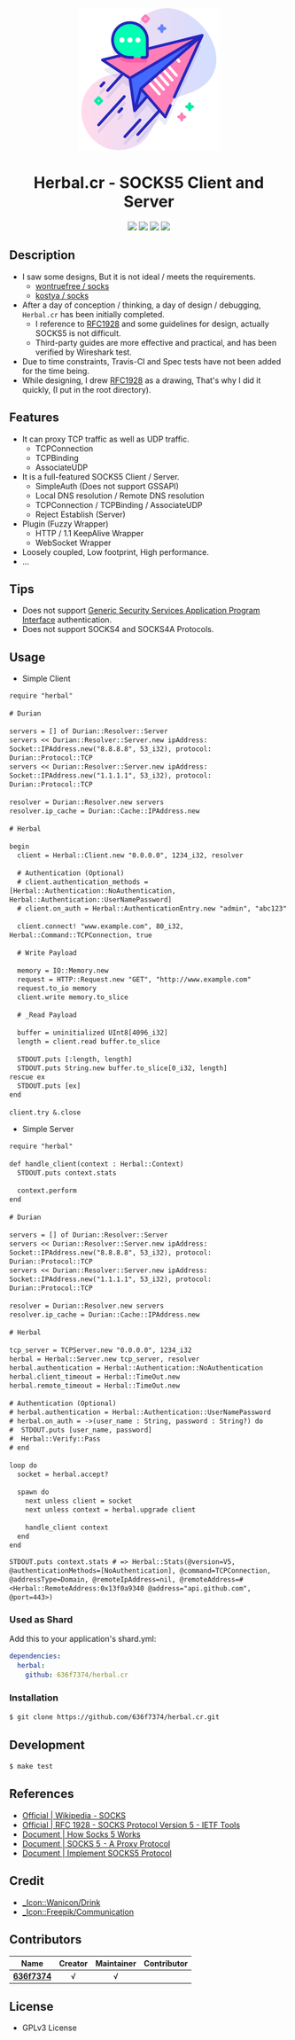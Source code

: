 <div align = "center"><img src="images/icon.png" width="256" height="256" /></div>

<div align = "center">
  <h1>Herbal.cr - SOCKS5 Client and Server</h1>
</div>

<p align="center">
  <a href="https://crystal-lang.org">
    <img src="https://img.shields.io/badge/built%20with-crystal-000000.svg" /></a>
  <a href="https://github.com/636f7374/herbal.cr/actions">
    <img src="https://github.com/636f7374/herbal.cr/workflows/Continuous%20Integration/badge.svg" /></a>
  <a href="https://github.com/636f7374/herbal.cr/releases">
    <img src="https://img.shields.io/github/release/636f7374/herbal.cr.svg" /></a>
  <a href="https://github.com/636f7374/herbal.cr/blob/master/license">
    <img src="https://img.shields.io/github/license/636f7374/herbal.cr.svg"></a>
</p>

## Description

* I saw some designs, But it is not ideal / meets the requirements.
  * [wontruefree / socks](https://github.com/wontruefree/socks)
  * [kostya / socks](https://github.com/kostya/socks)
* After a day of conception / thinking, a day of design / debugging, `Herbal.cr` has been initially completed.
  * I reference to [RFC1928](https://tools.ietf.org/html/rfc1928) and some guidelines for design, actually SOCKS5 is not difficult.
  * Third-party guides are more effective and practical, and has been verified by Wireshark test.
* Due to time constraints, Travis-CI and Spec tests have not been added for the time being.
* While designing, I drew [RFC1928](https://tools.ietf.org/html/rfc1928) as a drawing, That's why I did it quickly, (I put in the root directory).

## Features

* It can proxy TCP traffic as well as UDP traffic.
  * TCPConnection
  * TCPBinding
  * AssociateUDP
* It is a full-featured SOCKS5 Client / Server.
  * SimpleAuth (Does not support GSSAPI)
  * Local DNS resolution / Remote DNS resolution
  * TCPConnection / TCPBinding / AssociateUDP
  * Reject Establish (Server)
* Plugin (Fuzzy Wrapper)
  * HTTP / 1.1 KeepAlive Wrapper
  * WebSocket Wrapper
* Loosely coupled, Low footprint, High performance.
* ...

## Tips

* Does not support [Generic Security Services Application Program Interface](https://en.wikipedia.org/wiki/Generic_Security_Services_Application_Program_Interface) authentication.
* Does not support SOCKS4 and SOCKS4A Protocols.

## Usage

* Simple Client

```crystal
require "herbal"

# Durian

servers = [] of Durian::Resolver::Server
servers << Durian::Resolver::Server.new ipAddress: Socket::IPAddress.new("8.8.8.8", 53_i32), protocol: Durian::Protocol::TCP
servers << Durian::Resolver::Server.new ipAddress: Socket::IPAddress.new("1.1.1.1", 53_i32), protocol: Durian::Protocol::TCP

resolver = Durian::Resolver.new servers
resolver.ip_cache = Durian::Cache::IPAddress.new

# Herbal

begin
  client = Herbal::Client.new "0.0.0.0", 1234_i32, resolver

  # Authentication (Optional)
  # client.authentication_methods = [Herbal::Authentication::NoAuthentication, Herbal::Authentication::UserNamePassword]
  # client.on_auth = Herbal::AuthenticationEntry.new "admin", "abc123"

  client.connect! "www.example.com", 80_i32, Herbal::Command::TCPConnection, true

  # Write Payload

  memory = IO::Memory.new
  request = HTTP::Request.new "GET", "http://www.example.com"
  request.to_io memory
  client.write memory.to_slice

  # _Read Payload

  buffer = uninitialized UInt8[4096_i32]
  length = client.read buffer.to_slice

  STDOUT.puts [:length, length]
  STDOUT.puts String.new buffer.to_slice[0_i32, length]
rescue ex
  STDOUT.puts [ex]
end

client.try &.close
```

* Simple Server

```crystal
require "herbal"

def handle_client(context : Herbal::Context)
  STDOUT.puts context.stats

  context.perform
end

# Durian

servers = [] of Durian::Resolver::Server
servers << Durian::Resolver::Server.new ipAddress: Socket::IPAddress.new("8.8.8.8", 53_i32), protocol: Durian::Protocol::TCP
servers << Durian::Resolver::Server.new ipAddress: Socket::IPAddress.new("1.1.1.1", 53_i32), protocol: Durian::Protocol::TCP

resolver = Durian::Resolver.new servers
resolver.ip_cache = Durian::Cache::IPAddress.new

# Herbal

tcp_server = TCPServer.new "0.0.0.0", 1234_i32
herbal = Herbal::Server.new tcp_server, resolver
herbal.authentication = Herbal::Authentication::NoAuthentication
herbal.client_timeout = Herbal::TimeOut.new
herbal.remote_timeout = Herbal::TimeOut.new

# Authentication (Optional)
# herbal.authentication = Herbal::Authentication::UserNamePassword
# herbal.on_auth = ->(user_name : String, password : String?) do
#  STDOUT.puts [user_name, password]
#  Herbal::Verify::Pass
# end

loop do
  socket = herbal.accept?

  spawn do
    next unless client = socket
    next unless context = herbal.upgrade client

    handle_client context
  end
end
```

```crystal
STDOUT.puts context.stats # => Herbal::Stats(@version=V5, @authenticationMethods=[NoAuthentication], @command=TCPConnection, @addressType=Domain, @remoteIpAddress=nil, @remoteAddress=#<Herbal::RemoteAddress:0x13f0a9340 @address="api.github.com", @port=443>)
```

### Used as Shard

Add this to your application's shard.yml:
```yaml
dependencies:
  herbal:
    github: 636f7374/herbal.cr
```

### Installation

```bash
$ git clone https://github.com/636f7374/herbal.cr.git
```

## Development

```bash
$ make test
```

## References

* [Official | Wikipedia - SOCKS](https://en.wikipedia.org/wiki/SOCKS)
* [Official | RFC 1928 - SOCKS Protocol Version 5 - IETF Tools](https://tools.ietf.org/html/rfc1928)
* [Document | How Socks 5 Works](https://samsclass.info/122/proj/how-socks5-works.html)
* [Document | SOCKS 5  - A Proxy Protocol](https://dev.to/nimit95/socks-5-a-proxy-protocol-5hcd)
* [Document | Implement SOCKS5 Protocol](https://developpaper.com/using-nodejs-to-implement-socks5-protocol/)


## Credit

* [\_Icon::Wanicon/Drink](https://www.flaticon.com/free-icon/herbal_1640397)
* [\_Icon::Freepik/Communication](https://www.flaticon.com/packs/communication-196)

## Contributors

|Name|Creator|Maintainer|Contributor|
|:---:|:---:|:---:|:---:|
|**[636f7374](https://github.com/636f7374)**|√|√||

## License

* GPLv3 License
